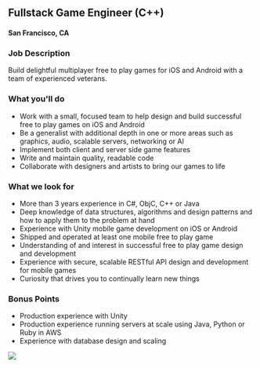 ## Fullstack Game Engineer (C++)
#### San Francisco, CA

### Job Description
Build delightful multiplayer free to play games for iOS and Android with a team of experienced veterans.

### What you'll do
+ Work with a small, focused team to help design and build successful free to play games on iOS and Android
+ Be a generalist with additional depth in one or more areas such as graphics, audio, scalable servers, networking or AI
+ Implement both client and server side game features
+ Write and maintain quality, readable code
+ Collaborate with designers and artists to bring our games to life

### What we look for
+  More than 3 years experience in C#, ObjC, C++ or Java
+ Deep knowledge of data structures, algorithms and design patterns and how to apply them to the problem at hand
+ Experience with Unity mobile game development on iOS or Android
+ Shipped and operated at least one mobile free to play game
+ Understanding of and interest in successful free to play game design and development
+ Experience with secure, scalable RESTful API design and development for mobile games
+ Curiosity that drives you to continually learn new things

### Bonus Points
+ Production experience with Unity
+ Production experience running servers at scale using Java, Python or Ruby in AWS
+ Experience with database design and scaling


[<img src='https://dabuttonfactory.com/button.png?t=Learn+More&f=Calibri-Bold&ts=24&tc=fff&hp=20&vp=8&c=5&bgt=unicolored&bgc=29aafe'>](https://letsrockit.co/job/tjnuv09ssw-backend-engineer-c)
